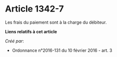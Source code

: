 # Article 1342-7

Les frais du paiement sont à la charge du débiteur.

**Liens relatifs à cet article**

_Créé par_:

  - Ordonnance n°2016-131 du 10 février 2016 - art. 3
